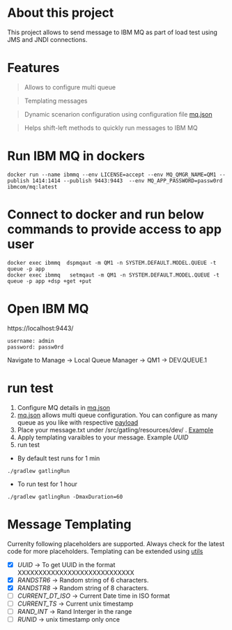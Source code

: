 # About this project
This project allows to send message to IBM MQ as part of load test using JMS and JNDI connections.

# Features
> Allows to configure multi queue

> Templating messages

> Dynamic scenarion configuration using configuration file [mq.json](./src/gatling/resources/dev/mq.json)

> Helps shift-left methods to quickly run messages to IBM MQ


# Run IBM MQ in dockers
```
docker run --name ibmmq --env LICENSE=accept --env MQ_QMGR_NAME=QM1 --publish 1414:1414 --publish 9443:9443  --env MQ_APP_PASSWORD=passw0rd ibmcom/mq:latest
```

# Connect to docker and run below commands to provide access to app user
```
docker exec ibmmq  dspmqaut -m QM1 -n SYSTEM.DEFAULT.MODEL.QUEUE -t queue -p app
docker exec ibmmq   setmqaut -m QM1 -n SYSTEM.DEFAULT.MODEL.QUEUE -t queue -p app +dsp +get +put
```

# Open IBM MQ 

https://localhost:9443/

```
username: admin 
password: passw0rd
````

Navigate to Manage -> Local Queue Manager -> QM1 -> DEV.QUEUE.1


# run test

1. Configure MQ details in  [mq.json](./src/gatling/resources/dev/mq.json)
2. [mq.json](./src/gatling/resources/dev/mq.json) allows multi queue configuration. You can configure as many queue as you like with respective [payload](./src/gatling/resources/dev/message.txt)
3. Place your message.txt under  /src/gatling/resources/dev/  . [Example](./src/gatling/resources/dev/message.txt)
4. Apply templating varaibles to your message. Example _UUID_ 
5. run test

- By default test runs for 1 min
```
./gradlew gatlingRun
```

- To run test for  1 hour
```
./gradlew gatlingRun -DmaxDuration=60

```

# Message Templating

Currenlty following placeholders are supported. Always check for the latest code for more placeholders. Templating can be extended using [utils](./src/gatling/scala/mq/utils/Utils.scala#L20)

- [X] _UUID_ -> To get UUID in the format XXXXXXXXXXXXXXXXXXXXXXXXXXXX
- [X] _RANDSTR6_ -> Random string of 6 characters.
- [X] _RANDSTR8_ -> Random string of 8 characters.
- [ ] _CURRENT_DT_ISO_ -> Current Date time in ISO format
- [ ] _CURRENT_TS_ -> Current unix timestamp
- [ ] _RAND_INT_ -> Rand Interger in the range
- [ ] _RUNID_ -> unix timestamp only once